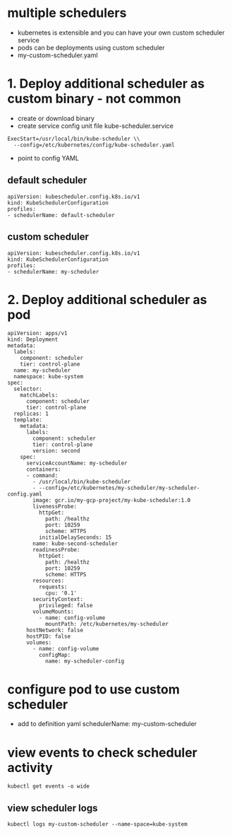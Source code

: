 # multiple schedulers

* kubernetes is extensible and you can have your own custom scheduler service
* pods can be deployments using custom scheduler
* my-custom-scheduler.yaml

# 1. Deploy additional scheduler as custom binary - not common
* create or download binary
* create service config unit file kube-scheduler.service
```
ExecStart=/usr/local/bin/kube-scheduler \\
  --config=/etc/kubernetes/config/kube-scheduler.yaml
```
* point to config YAML
## default scheduler
```
apiVersion: kubescheduler.config.k8s.io/v1
kind: KubeSchedulerConfiguration
profiles:
- schedulerName: default-scheduler
```
## custom scheduler
```
apiVersion: kubescheduler.config.k8s.io/v1
kind: KubeSchedulerConfiguration
profiles:
- schedulerName: my-scheduler
```
# 2. Deploy additional scheduler as pod
```
apiVersion: apps/v1
kind: Deployment
metadata:
  labels:
    component: scheduler
    tier: control-plane
  name: my-scheduler
  namespace: kube-system
spec:
  selector:
    matchLabels:
      component: scheduler
      tier: control-plane
  replicas: 1
  template:
    metadata:
      labels:
        component: scheduler
        tier: control-plane
        version: second
    spec:
      serviceAccountName: my-scheduler
      containers:
      - command:
        - /usr/local/bin/kube-scheduler
        - --config=/etc/kubernetes/my-scheduler/my-scheduler-config.yaml
        image: gcr.io/my-gcp-project/my-kube-scheduler:1.0
        livenessProbe:
          httpGet:
            path: /healthz
            port: 10259
            scheme: HTTPS
          initialDelaySeconds: 15
        name: kube-second-scheduler
        readinessProbe:
          httpGet:
            path: /healthz
            port: 10259
            scheme: HTTPS
        resources:
          requests:
            cpu: '0.1'
        securityContext:
          privileged: false
        volumeMounts:
          - name: config-volume
            mountPath: /etc/kubernetes/my-scheduler
      hostNetwork: false
      hostPID: false
      volumes:
        - name: config-volume
          configMap:
            name: my-scheduler-config
```
# configure pod to use custom scheduler
* add to definition yaml schedulerName: my-custom-scheduler

# view events to check scheduler activity
`kubectl get events -o wide`
## view scheduler logs
`kubectl logs my-custom-scheduler --name-space=kube-system`